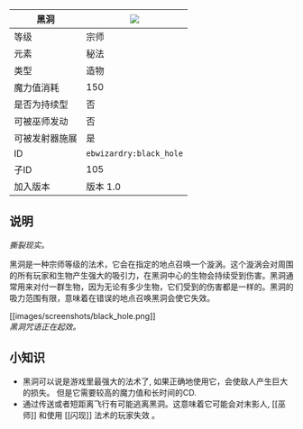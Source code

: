 | 黑洞 |![](https://github.com/Electroblob77/Wizardry/blob/1.12.2/src/main/resources/assets/ebwizardry/textures/spells/black_hole.png)|
|---|---|
| 等级 | 宗师 |
| 元素 | 秘法 |
| 类型 | 造物 |
| 魔力值消耗 | 150 |
| 是否为持续型	 | 否 |
| 可被巫师发动 | 否 |
| 可被发射器施展 | 是 |
| ID | `ebwizardry:black_hole` |
| 子ID | 105 |
| 加入版本 | 版本 1.0 |
## 说明
_撕裂现实。_

黑洞是一种宗师等级的法术，它会在指定的地点召唤一个漩涡。这个漩涡会对周围的所有玩家和生物产生强大的吸引力，在黑洞中心的生物会持续受到伤害。黑洞通常用来对付一群生物，因为无论有多少生物，它们受到的伤害都是一样的。黑洞的吸力范围有限，意味着在错误的地点召唤黑洞会使它失效。

[[images/screenshots/black_hole.png]]  
_黑洞咒语正在起效。_

## 小知识
- 黑洞可以说是游戏里最强大的法术了, 如果正确地使用它，会使敌人产生巨大的损失。 但是它需要较高的魔力值和长时间的CD. 
- 通过传送或者短距离飞行有可能逃离黑洞。这意味着它可能会对末影人, [[巫师]] 和使用 [[闪现]] 法术的玩家失效 。
